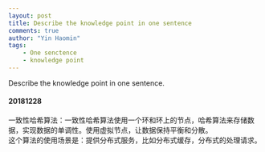 ```yaml
---
layout: post
title: Describe the knowledge point in one sentence
comments: true
author: "Yin Haomin"
tags:
    - One senctence
    - knowledge point
---
```


Describe the knowledge point in one sentence.<br>

#### 20181228
一致性哈希算法：一致性哈希算法使用一个环和环上的节点，哈希算法来存储数据，实现数据的单调性。使用虚拟节点，让数据保持平衡和分散。<br>
这个算法的使用场景是：提供分布式服务，比如分布式缓存，分布式的处理请求。<br>
